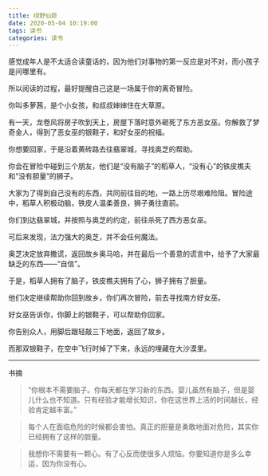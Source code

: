 ```yaml
---
title: 绿野仙踪
date: 2020-05-04 10:19:00
tags: 读书
categories: 读书
---
```


感觉成年人是不太适合读童话的，因为他们对事物的第一反应是对不对，而小孩子是问哪里有。

<!-- more -->

所以阅读的过程，最好提醒自己这是一场属于你的离奇冒险。

你叫多萝茜，是个小女孩，和叔叔婶婶住在大草原。

有一天，龙卷风将房子吹到天上，房屋下落时意外砸死了东方恶女巫。你解救了梦奇金人，得到了恶女巫的银鞋子，和好女巫的祝福。

你想要回家，于是沿着黄砖路去往翡翠城，寻找奥芝的帮助。

你会在冒险中碰到三个朋友，他们是“没有脑子”的稻草人，“没有心”的铁皮樵夫和“没有胆量”的狮子。

大家为了得到自己没有的东西，共同前往目的地，一路上历尽艰难险阻。冒险途中，稻草人积极动脑，铁皮人温柔善良，狮子勇往直前。

你们到达翡翠城，并按照与奥芝的约定，前往杀死了西方恶女巫。

可后来发现，法力强大的奥芝，并不会任何魔法。

奥芝决定放弃撒谎，返回故乡奥马哈，并在最后一个善意的谎言中，给予了大家最缺乏的东西——“自信”。

于是，稻草人拥有了脑子，铁皮樵夫拥有了心，狮子拥有了胆量。

他们决定继续帮助你回到故乡，你们再次冒险，前去寻找南方好女巫。

好女巫告诉你，你脚上的银鞋子，可以帮助你回家。

你告别众人，用脚后跟轻敲三下地面，返回了故乡。

而那双银鞋子，在空中飞行时掉了下来，永远的埋藏在大沙漠里。

---
书摘
> “你根本不需要脑子。你每天都在学习新的东西。婴儿虽然有脑子，但是婴儿什么也不知道。只有经验才能增长知识，你在这世界上活的时间越长，经验肯定越丰富。” 

> 每个人在面临危险的时候都会害怕。真正的胆量是勇敢地面对危险，其实你已经拥有了这样的胆量。

> 我想你不需要有一颗心。有了心反而使很多人烦恼。你要知道你是多么幸运，因为你没有心。